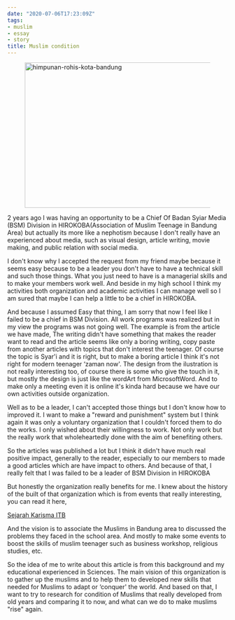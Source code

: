 ```yaml
---
date: "2020-07-06T17:23:09Z"
tags:
- muslim
- essay
- story
title: Muslim condition
---
```

<div class="wp-block-image">
  <figure class="aligncenter size-large is-resized"><img loading="lazy" src="https://catatankemalasan.files.wordpress.com/2020/07/1900271_10151937251047286_1239835174_o-1.png?w=320" alt="himpunan-rohis-kota-bandung" class="wp-image-134" width="547" height="332" /></figure>
</div>

2 years ago I was having an opportunity to be a Chief Of Badan Syiar Media (BSM) Division in HIROKOBA(Association of Muslim Teenage in Bandung Area) but actually its more like a nephotism because I don't really have an experienced about media, such as visual design, article writing, movie making, and public relation with social media.

I don't know why I accepted the request from my friend maybe because it seems easy because to be a leader you don't have to have a technical skill and such those things. What you just need to have is a managerial skills and to make your members work well. And beside in my high school I think my activities both organization and academic activities I can manage well so I am sured that maybe I can help a little to be a chief in HIROKOBA.

And because I assumed Easy that thing, I am sorry that now I feel like I failed to be a chief in BSM Division. All work programs was realized but in my view the programs was not going well. The example is from the article we have made, The writing didn't have something that makes the reader want to read and the article seems like only a boring writing, copy paste from another articles with topics that don't interest the teenager. Of course the topic is Syar'i and it is right, but to make a boring article I think it's not right for modern teenager ‘zaman now'. The design from the ilustration is not really interesting too, of course there is some who give the touch in it, but mostly the design is just like the wordArt from MicrosoftWord. And to make only a meeting even it is online it's kinda hard because we have our own activities outside organization.

Well as to be a leader, I can't accepted those things but I don't know how to improved it. I want to make a "reward and punishment" system but I think again it was only a voluntary organization that I couldn't forced them to do the works. I only wished about their willingness to work. Not only work but the really work that wholeheartedly done with the aim of benefiting others.

So the articles was published a lot but I think it didn't have much real positive impact, generally to the reader, especially to our members to made a good articles which are have impact to others. And because of that, I really felt that I was failed to be a leader of BSM Division in HIROKOBA

But honestly the organization really benefits for me. I knew about the history of the built of that organization which is from events that really interesting, you can read it here,

[Sejarah Karisma ITB](https://www.yazidfatih.com/2018/01/sejarah-karisma-itb.html)

And the vision is to associate the Muslims in Bandung area to discussed the problems they faced in the school area. And mostly to make some events to boost the skills of muslim teenager such as business workshop, religious studies, etc.

So the idea of me to write about this article is from this background and my educational experienced in Sciences. The main vision of this organization is to gather up the muslims and to help them to developed new skills that needed for Muslims to adapt or ‘conquer' the world. And based on that, I want to try to research for condition of Muslims that really developed from old years and comparing it to now, and what can we do to make muslims "rise" again.


